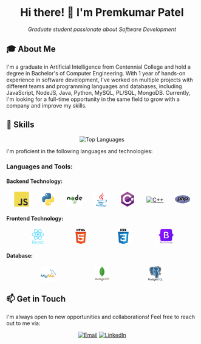 <h1 align="center">Hi there! 👋 I'm Premkumar Patel</h1>

<p align="center">
  <i>Graduate student passionate about Software Development</i>
</p>

<h2>🎓 About Me</h2>

<p>I'm a graduate in Artificial Intelligence from Centennial College and hold a degree in Bachelor's of Computer Engineering. With 1 year of hands-on experience in software development, I've worked on multiple projects with different teams and programming languages and databases, including JavaScript, NodeJS, Java, Python, MySQL, PL/SQL, MongoDB. Currently, I'm looking for a full-time opportunity in the same field to grow with a company and improve my skills.</p>

<h2>🚀 Skills</h2>

<p align="center">
  <img src="https://github-readme-stats.vercel.app/api/top-langs/?username=Patel-Prem&layout=compact&theme=radical" alt="Top Languages">
</p>

<p>I'm proficient in the following languages and technologies:</p>

<h3 align="left">Languages and Tools:</h3>

<h4 align="left">Backend Technology:</h4>
<div style="display: flex; flex-wrap: wrap; justify-content: space-evenly; gap: 10px; align-items: center;">
  <a href="https://developer.mozilla.org/en-US/docs/Web/JavaScript" target="_blank"><img src="https://raw.githubusercontent.com/devicons/devicon/master/icons/javascript/javascript-original.svg" alt="JavaScript" width="40" height="40"/></a>
  <a href="https://www.python.org/" target="_blank"><img src="https://raw.githubusercontent.com/devicons/devicon/master/icons/python/python-original.svg" alt="Python" width="40" height="40"/></a>
  <a href="https://nodejs.org/" target="_blank"><img src="https://raw.githubusercontent.com/devicons/devicon/master/icons/nodejs/nodejs-original-wordmark.svg" alt="NodeJS" width="40" height="40"/></a>
  <a href="https://www.java.com/" target="_blank"><img src="https://raw.githubusercontent.com/devicons/devicon/master/icons/java/java-original.svg" alt="Java" width="40" height="40"/></a>
  <a href="https://docs.microsoft.com/en-us/dotnet/csharp/" target="_blank"><img src="https://raw.githubusercontent.com/devicons/devicon/master/icons/csharp/csharp-original.svg" alt="C#" width="40" height="40"/></a>
  <a href="https://isocpp.org/" target="_blank"><img src="https://raw.githubusercontent.com/isocpp/logos/master/cpp_logo.png" alt="C++" width="40" height="40"/></a>
  <a href="https://www.php.net/" target="_blank"><img src="https://raw.githubusercontent.com/devicons/devicon/master/icons/php/php-original.svg" alt="PHP" width="40" height="40"/></a>
</div>

<h4 align="left">Frontend Technology:</h4>
<div style="display: flex; flex-wrap: wrap; justify-content: space-evenly; gap: 10px; align-items: center;">
  <a href="https://reactjs.org/" target="_blank"><img src="https://raw.githubusercontent.com/devicons/devicon/master/icons/react/react-original-wordmark.svg" alt="ReactJS" width="40" height="40"/></a>
  <a href="https://developer.mozilla.org/en-US/docs/Web/HTML" target="_blank"><img src="https://raw.githubusercontent.com/devicons/devicon/master/icons/html5/html5-original-wordmark.svg" alt="HTML5" width="40" height="40"/></a>
  <a href="https://developer.mozilla.org/en-US/docs/Web/CSS" target="_blank"><img src="https://raw.githubusercontent.com/devicons/devicon/master/icons/css3/css3-original-wordmark.svg" alt="CSS3" width="40" height="40"/></a>
  <a href="https://getbootstrap.com/" target="_blank"><img src="https://raw.githubusercontent.com/devicons/devicon/master/icons/bootstrap/bootstrap-original-wordmark.svg" alt="Bootstrap" width="40" height="40"/></a>
</div>

<h4 align="left">Database:</h4>
<p align="center">
  <div style="display: flex; flex-wrap: wrap; justify-content: space-evenly; gap: 10px; align-items: center;">
  <a href="https://www.mysql.com/" target="_blank"><img src="https://raw.githubusercontent.com/devicons/devicon/master/icons/mysql/mysql-original-wordmark.svg" alt="MySQL" width="40" height="40"/></a>
  <a href="https://www.mongodb.com/" target="_blank"><img src="https://raw.githubusercontent.com/devicons/devicon/master/icons/mongodb/mongodb-original-wordmark.svg" alt="MongoDB" width="40" height="40"/></a>
  <a href="https://www.postgresql.org/" target="_blank"><img src="https://raw.githubusercontent.com/devicons/devicon/master/icons/postgresql/postgresql-original-wordmark.svg" alt="PostgreSQL" width="40" height="40"/></a>
  </div>
</p>

<h2>📫 Get in Touch</h2>

<p>I'm always open to new opportunities and collaborations! Feel free to reach out to me via:</p>

<p align="center">
  <a href="mailto:work.prempatel@gmail.com"><img src="https://img.icons8.com/fluency/48/000000/email-open.png" alt="Email"></a>
  <a href="https://www.linkedin.com/in/premkumarpatel/"><img src="https://img.icons8.com/fluency/48/000000/linkedin-circled.png" alt="LinkedIn"></a>
</p>

